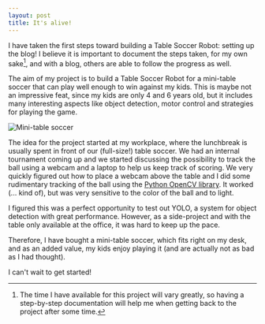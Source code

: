 ```yaml
---
layout: post
title: It's alive!
---
```


I have taken the first steps toward building a Table Soccer Robot: setting up the blog! I believe it is important to document the steps taken, for my own sake[^1], and with a blog, others are able to follow the progress as well. 

The aim of my project is to build a Table Soccer Robot for a mini-table soccer that can play well enough to win against my kids. This is maybe not an impressive feat, since my kids are only 4 and 6 years old, but it includes many interesting aspects like object detection, motor control and strategies for playing the game. 

![Mini-table soccer](/public/img/table.jpg "Mini-table soccer")

The idea for the project started at my workplace, where the lunchbreak is usually spent in front of our (full-size!) table soccer. We had an internal tournament coming up and we started discussing the possibility to track the ball using a webcam and a laptop to help us keep track of scoring. We very quickly figured out how to place a webcam above the table and I did some rudimentary tracking of the ball using the [Python OpenCV library](https://opencv.org/). It worked (... kind of), but was very sensitive to the color of the ball and to light. 

I figured this was a perfect opportunity to test out YOLO, a system for object detection with great performance. However, as a side-project and with the table only available at the office, it was hard to keep up the pace. 

Therefore, I have bought a mini-table soccer, which fits right on my desk, and as an added value, my kids enjoy playing it (and are actually not as bad as I had thought). 

I can't wait to get started!

[^1]: The time I have available for this project will vary greatly, so having a step-by-step documentation will help me when getting back to the project after some time.